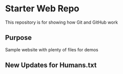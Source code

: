 # Starter Web Repo

This repository is for showing how Git and GitHub work

## Purpose

Sample website with plenty of files for demos
## New Updates for Humans.txt

